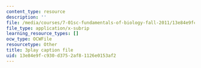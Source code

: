 ```yaml
---
content_type: resource
description: ''
file: /media/courses/7-01sc-fundamentals-of-biology-fall-2011/13e84e9fc930d3752af81126e0153af2_TnpCMgtDPgk.srt
file_type: application/x-subrip
learning_resource_types: []
ocw_type: OCWFile
resourcetype: Other
title: 3play caption file
uid: 13e84e9f-c930-d375-2af8-1126e0153af2
---
```

